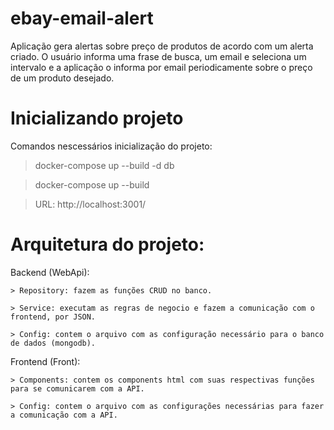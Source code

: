 # ebay-email-alert
Aplicação gera alertas sobre preço de produtos de acordo com um alerta criado. O usuário informa uma frase de busca, um email e seleciona um intervalo e a aplicação o informa por email periodicamente sobre o preço de um produto desejado.


# Inicializando projeto

Comandos nescessários inicialização do projeto:
  
  > docker-compose up --build -d db
	
  > docker-compose up --build
  
  > URL: http://localhost:3001/



# Arquitetura do projeto:

Backend (WebApi):
	
	> Repository: fazem as funções CRUD no banco.
	
	> Service: executam as regras de negocio e fazem a comunicação com o frontend, por JSON.
	
	> Config: contem o arquivo com as configuração necessário para o banco de dados (mongodb).

Frontend (Front):
	
	> Components: contem os components html com suas respectivas funções para se comunicarem com a API.
	
	> Config: contem o arquivo com as configurações necessárias para fazer a comunicação com a API.

  
  
  
  
  
  


